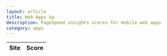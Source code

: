 ```yaml
---
layout: article
title: Web Apps kp
description: PageSpeed insights scores for mobile web apps
category: apps
---
```

|Site|Score|
|----|-----|

